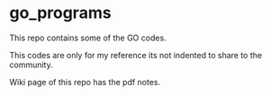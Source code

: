 # go_programs
This repo contains some of the GO codes.

This codes are only for my reference its not indented to share to the community.

Wiki page of this repo has the pdf notes.

